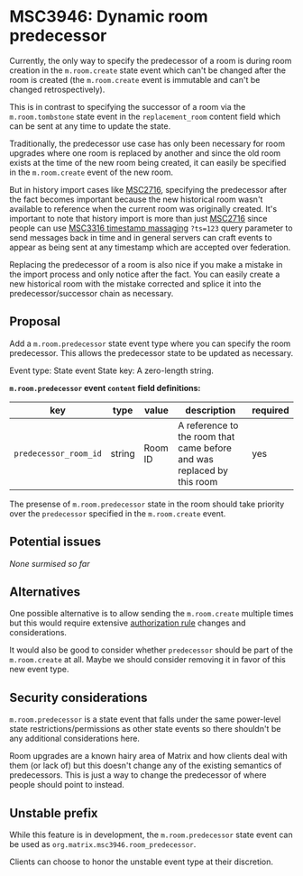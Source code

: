 # MSC3946: Dynamic room predecessor

Currently, the only way to specify the predecessor of a room is during room creation in
the `m.room.create` state event which can't be changed after the room is created
(the `m.room.create` event is immutable and can't be changed retrospectively).

This is in contrast to specifying the successor of a room via the `m.room.tombstone`
state event in the `replacement_room` content field which can be sent at any time to
update the state.

Traditionally, the predecessor use case has only been necessary for room upgrades where
one room is replaced by another and since the old room exists at the time of the new
room being created, it can easily be specified in the `m.room.create` event of the new
room.

But in history import cases like
[MSC2716](https://github.com/matrix-org/matrix-spec-proposals/pull/2716), specifying the
predecessor after the fact becomes important because the new historical room wasn't
available to reference when the current room was originally created. It's important to
note that history import is more than just
[MSC2716](https://github.com/matrix-org/matrix-spec-proposals/pull/2716) since people
can use [MSC3316 timestamp
massaging](https://github.com/matrix-org/matrix-spec-proposals/pull/3316) `?ts=123`
query parameter to send messages back in time and in general servers can craft events to
appear as being sent at any timestamp which are accepted over federation.

Replacing the predecessor of a room is also nice if you make a mistake in the import
process and only notice after the fact. You can easily create a new historical room with
the mistake corrected and splice it into the predecessor/successor chain as necessary.


## Proposal

Add a `m.room.predecessor` state event type where you can specify the room predecessor.
This allows the predecessor state to be updated as necessary.

Event type: State event
State key: A zero-length string.

**`m.room.predecessor` event `content` field definitions:**

key | type | value | description | required
--- | --- | --- | --- | ---
`predecessor_room_id` | string | Room ID | A reference to the room that came before and was replaced by this room | yes

The presense of `m.room.predecessor` state in the room should take priority over the
`predecessor` specified in the `m.room.create` event.


## Potential issues

*None surmised so far*


## Alternatives

One possible alternative is to allow sending the `m.room.create` multiple times but this
would require extensive [authorization
rule](https://spec.matrix.org/v1.5/rooms/v10/#authorization-rules) changes and
considerations.

It would also be good to consider whether `predecessor` should be part of the
`m.room.create` at all. Maybe we should consider removing it in favor of this new event
type.


## Security considerations

`m.room.predecessor` is a state event that falls under the same power-level state
restrictions/permissions as other state events so there shouldn't be any additional
considerations here.

Room upgrades are a known hairy area of Matrix and how clients deal with them (or lack
of) but this doesn't change any of the existing semantics of predecessors. This is just
a way to change the predecessor of where people should point to instead.


## Unstable prefix

While this feature is in development, the `m.room.predecessor` state event can be used
as `org.matrix.msc3946.room_predecessor`.

Clients can choose to honor the unstable event type at their discretion.


